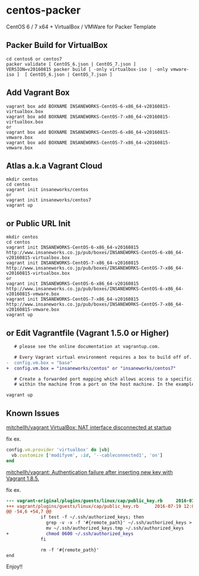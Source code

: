 centos-packer
=============

CentOS 6 / 7 x64 + VirtualBox / VMWare for Packer Template

## Packer Build for VirtualBox

```
cd centos6 or centos7
packer validate [ CentOS_6.json | CentOS_7.json ]
VERSION=v20160815 packer build [ -only virtualbox-iso | -only vmware-iso ]  [ CentOS_6.json | CentOS_7.json ]
```

## Add Vagrant Box

```
vagrant box add BOXNAME INSANEWORKS-CentOS-6-x86_64-v20160815-virtualbox.box
vagrant box add BOXNAME INSANEWORKS-CentOS-7-x86_64-v20160815-virtualbox.box
or
vagrant box add BOXNAME INSANEWORKS-CentOS-6-x86_64-v20160815-vmware.box
vagrant box add BOXNAME INSANEWORKS-CentOS-7-x86_64-v20160815-vmware.box
```

## Atlas a.k.a Vagrant Cloud

```
mkdir centos
cd centos
vagrant init insaneworks/centos
or
vagrant init insaneworks/centos7
vagrant up
```


## or Public URL Init

```
mkdir centos
cd centos
vagrant init INSANEWORKS-CentOS-6-x86_64-v20160815 http://www.insaneworks.co.jp/pub/boxes/INSANEWORKS-CentOS-6-x86_64-v20160815-virtualbox.box
vagrant init INSANEWORKS-CentOS-7-x86_64-v20160815 http://www.insaneworks.co.jp/pub/boxes/INSANEWORKS-CentOS-7-x86_64-v20160815-virtualbox.box
or
vagrant init INSANEWORKS-CentOS-6-x86_64-v20160815 http://www.insaneworks.co.jp/pub/boxes/INSANEWORKS-CentOS-6-x86_64-v20160815-vmware.box
vagrant init INSANEWORKS-CentOS-7-x86_64-v20160815 http://www.insaneworks.co.jp/pub/boxes/INSANEWORKS-CentOS-7-x86_64-v20160815-vmware.box
vagrant up
```

## or Edit Vagrantfile (Vagrant 1.5.0 or Higher)

```diff
   # please see the online documentation at vagrantup.com.

   # Every Vagrant virtual environment requires a box to build off of.
-  config.vm.box = "base"
+  config.vm.box = "insaneworks/centos" or "insaneworks/centos7"

   # Create a forwarded port mapping which allows access to a specific port
   # within the machine from a port on the host machine. In the example below,
```

```
vagrant up
```

## Known Issues

[mitchellh/vagrant VirtualBox: NAT interface disconnected at startup](https://github.com/mitchellh/vagrant/issues/7648)

fix ex.
```ruby
config.vm.provider 'virtualbox' do |vb|
  vb.customize ['modifyvm', :id, '--cableconnected1', 'on']
end
```

[mitchellh/vagrant: Authentication failure after inserting new key with Vagrant 1.8.5.](https://github.com/mitchellh/vagrant/issues/7610)

fix ex.
```diff
--- vagrant-original/plugins/guests/linux/cap/public_key.rb     2016-07-19 12:06:56.575045974 -0500
+++ vagrant/plugins/guests/linux/cap/public_key.rb      2016-07-19 12:07:34.303376009 -0500
@@ -54,6 +54,7 @@
             if test -f ~/.ssh/authorized_keys; then
               grep -v -x -f '#{remote_path}' ~/.ssh/authorized_keys > ~/.ssh/authorized_keys.tmp
               mv ~/.ssh/authorized_keys.tmp ~/.ssh/authorized_keys
+              chmod 0600 ~/.ssh/authorized_keys
             fi

             rm -f '#{remote_path}'
end
```

Enjoy!!
